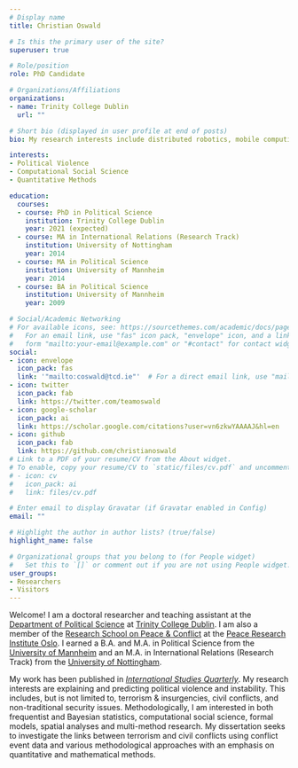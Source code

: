 ```yaml
---
# Display name
title: Christian Oswald

# Is this the primary user of the site?
superuser: true

# Role/position
role: PhD Candidate

# Organizations/Affiliations
organizations:
- name: Trinity College Dublin
  url: ""

# Short bio (displayed in user profile at end of posts)
bio: My research interests include distributed robotics, mobile computing and programmable matter.

interests:
- Political Violence
- Computational Social Science
- Quantitative Methods

education:
  courses:
  - course: PhD in Political Science
    institution: Trinity College Dublin
    year: 2021 (expected)
  - course: MA in International Relations (Research Track)
    institution: University of Nottingham
    year: 2014
  - course: MA in Political Science
    institution: University of Mannheim
    year: 2014
  - course: BA in Political Science
    institution: University of Mannheim
    year: 2009

# Social/Academic Networking
# For available icons, see: https://sourcethemes.com/academic/docs/page-builder/#icons
#   For an email link, use "fas" icon pack, "envelope" icon, and a link in the
#   form "mailto:your-email@example.com" or "#contact" for contact widget.
social:
- icon: envelope
  icon_pack: fas
  link: '"mailto:coswald@tcd.ie"'  # For a direct email link, use "mailto:test@example.org"/otherwise /#contact.
- icon: twitter
  icon_pack: fab
  link: https://twitter.com/teamoswald
- icon: google-scholar
  icon_pack: ai
  link: https://scholar.google.com/citations?user=vn6zkwYAAAAJ&hl=en
- icon: github
  icon_pack: fab
  link: https://github.com/christianoswald
# Link to a PDF of your resume/CV from the About widget.
# To enable, copy your resume/CV to `static/files/cv.pdf` and uncomment the lines below.
# - icon: cv
#   icon_pack: ai
#   link: files/cv.pdf

# Enter email to display Gravatar (if Gravatar enabled in Config)
email: ""

# Highlight the author in author lists? (true/false)
highlight_name: false

# Organizational groups that you belong to (for People widget)
#   Set this to `[]` or comment out if you are not using People widget.
user_groups:
- Researchers
- Visitors
---
```


Welcome! I am a doctoral researcher and teaching assistant at the [Department of Political Science](https://www.tcd.ie/Political_Science/) at [Trinity College Dublin](https://www.tcd.ie/). I am also a member of the [Research School on Peace & Conflict](http://www.peaceconflictresearch.org/) at the [Peace Research Institute Oslo](https://www.prio.org/).  I earned a B.A. and M.A. in Political Science from the [University of Mannheim](https://www.uni-mannheim.de/en/) and an M.A. in International Relations (Research Track) from the [University of Nottingham](https://www.nottingham.ac.uk/).

My work has been published in [*International Studies Quarterly*](https://doi.org/10.1093/isq/sqaa009). My research interests are explaining and predicting political violence and instability. This includes, but is not limited to, terrorism & insurgencies, civil conflicts, and non-traditional security issues. Methodologically, I am interested in both frequentist and Bayesian statistics, computational social science, formal models, spatial analyses and multi-method research. My dissertation seeks to investigate the links between terrorism and civil conflicts using conflict event data and various methodological approaches with an emphasis on quantitative and mathematical methods.
